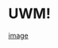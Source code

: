 # UWM!
[image](https://user-images.githubusercontent.com/48823161/209421044-92f1f250-77c6-4103-8420-33e0112084f0.png)
